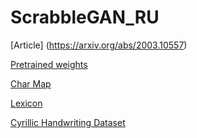 # ScrabbleGAN_RU
[Article] (https://arxiv.org/abs/2003.10557)

[Pretrained weights](https://drive.google.com/uc?export=download&confirm=no_antivirus&id=1iYAeqkphoWjk0Ci12T2gCV0xVunpDi_i)

[Char Map](https://drive.google.com/uc?export=download&confirm=no_antivirus&id=1APkTjkwDVWhcbZsIeC3J3A4HjeRJtLvQ)

[Lexicon](https://drive.google.com/uc?export=download&confirm=no_antivirus&id=1nH7dLbjHLQTcNHkGbc5dlZt5f0EQs-dh)

[Cyrillic Handwriting Dataset](https://www.kaggle.com/datasets/constantinwerner/cyrillic-handwriting-dataset)
